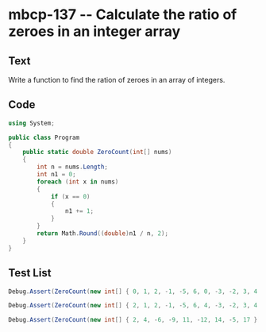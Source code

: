 # mbcp-137 -- Calculate the ratio of zeroes in an integer array

## Text

Write a function to find the ration of zeroes in an array of integers.

## Code

```csharp
using System;

public class Program
{
    public static double ZeroCount(int[] nums)
    {
        int n = nums.Length;
        int n1 = 0;
        foreach (int x in nums)
        {
            if (x == 0)
            {
                n1 += 1;
            }
        }
        return Math.Round((double)n1 / n, 2);
    }
}
```

## Test List

```csharp
Debug.Assert(ZeroCount(new int[] { 0, 1, 2, -1, -5, 6, 0, -3, -2, 3, 4, 6, 8 }) == 0.15);
```

```csharp
Debug.Assert(ZeroCount(new int[] { 2, 1, 2, -1, -5, 6, 4, -3, -2, 3, 4, 6, 8 }) == 0.00);
```

```csharp
Debug.Assert(ZeroCount(new int[] { 2, 4, -6, -9, 11, -12, 14, -5, 17 }) == 0.00);
```
